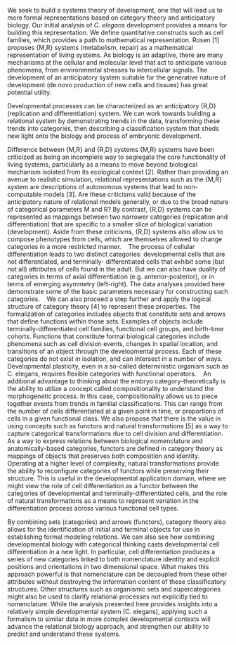 We seek to build a systems theory of development, one that will lead us to more formal representations based on category theory and anticipatory biology. Our initial analysis of _C. elegans_ development provides a means for building this representation. We define quantitative constructs such as cell families, which provides a path to mathematical representation. Rosen [1] proposes {M,R} systems (metabolism, repair) as a mathematical representation of living systems. As biology is an adaptive, there are many mechanisms at the cellular and molecular level that act to anticipate various phenomena, from environmental stresses to intercellular signals. The development of an anticipatory system suitable for the generative nature of development (de novo production of new cells and tissues) has great potential utility.

Developmental processes can be characterized as an anticipatory {R,D} (replication and differentiation) system. We can work towards building a relational system by demonstrating trends in the data, transforming these trends into categories, then describing a classification system that sheds new light onto the biology and process of embryonic development. 

Difference between {M,R} and {R,D} systems
{M,R} systems have been criticized as being an incomplete way to segregate the core functionality of living systems, particularly as a means to move beyond biological mechanism isolated from its ecological context [2]. Rather than providing an avenue to realistic simulation, relational representations such as the {M,R} system are descriptions of autonomous systems that lead to non-computable models [3]. Are these criticisms valid because of the anticipatory nature of relational models generally, or due to the broad nature of categorical parameters M and R? By contrast, {R,D} systems can be represented as mappings between two narrower categories (replication and differentiation) that are specific to a smaller slice of biological variation (development). Aside from these criticisms, {R,D} systems also allow us to compose phenotypes from cells, which are themselves allowed to change categories in a more restricted manner. 
 
The process of cellular differentiation leads to two distinct categories: developmental cells that are not differentiated, and terminally- differentiated cells that exhibit some (but not all) attributes of cells found in the adult. But we can also have duality of categories in terms of axial differentiation (e.g. anterior-posterior), or in terms of emerging asymmetry (left-right). The data analyses provided here demonstrate some of the basic parameters necessary for constructing such categories. 
 
We can also proceed a step further and apply the logical structure of category theory [4] to represent these properties. The formalization of categories includes objects that constitute sets and arrows that define functions within those sets. Examples of objects include terminally-differentiated cell families, functional cell groups, and birth-time cohorts. Functions that constitute formal biological categories include phenomena such as cell division events, changes in spatial location, and transitions of an object through the developmental process. Each of these categories do not exist in isolation, and can intersect in a number of ways. Developmental plasticity, even in a so-called deterministic organism such as C. elegans, requires flexible categories with functional operators. 
 
An additional advantage to thinking about the embryo category-theoretically is the ability to utilize a concept called compositionality to understand the morphogenetic process. In this case, compositionality allows us to piece together events from trends in familial classifications. This can range from the number of cells differentiated at a given point in time, or proportions of cells in a given functional class. We also propose that there is the value in using concepts such as functors and natural transformations [5] as a way to capture categorical transformations due to cell division and differentiation. As a way to express relations between biological nomenclature and anatomically-based categories, functors are defined in category theory as mappings of objects that preserves both composition and identity. Operating at a higher level of complexity, natural transformations provide the ability to reconfigure categories of functors while preserving their structure. This is useful in the developmental application domain, where we might view the role of cell differentiation as a functor between the categories of developmental and terminally-differentiated cells, and the role of natural transformations as a means to represent variation in the differentiation process across various functional cell types.

By combining sets (categories) and arrows (functors), category theory also allows for the identification of initial and terminal objects for use in establishing formal modeling relations. We can also see how combining developmental biology with categorical thinking casts developmental cell differentiation in a new light. In particular, cell differentiation produces a series of new categories linked to both nomenclature identity and explicit positions and orientations in two dimensional space. What makes this approach powerful is that nomenclature can be decoupled from these other attributes without destroying the information content of these classificatory structures. Other structures such as organismic sets and supercategories might also be used to clarify relational processes not explicitly tied to nomenclature. While the analysis presented here provides insights into a relatively simple developmental system (C. elegans), applying such a formalism to similar data in more complex developmental contexts will advance the relational biology approach, and strengthen our ability to predict and understand these systems.
 

